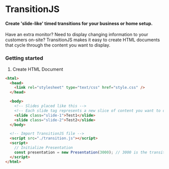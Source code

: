 # TransitionJS
#### Create 'slide-like' timed transitions for your business or home setup.

Have an extra monitor? Need to display changing information to your customers on-site? TransitionJS makes it easy to create HTML documents that cycle through the content you want to display.

### Getting started
1. Create HTML Document
```html
<html>
  <head>
    <link rel="stylesheet" type="text/css" href="style.css" />
  </head>

  <body>
    <!-- Slides placed like this -->
    <!-- Each slide tag represents a new slice of content you want to display -->
    <slide class="slide-1">Test1</slide>
    <slide class="slide-2">Test2</slide>
  </body>

  <!-- Import TransitionJS file -->
  <script src="./transition.js"></script>
  <script>
    // Initialize Presentation
    const presentation = new Presentation(3000); // 3000 is the transition interval in ms.
  </script>
</html>
```
